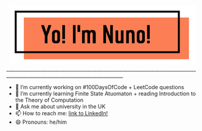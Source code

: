 
<div align="center">
<img src=https://github.com/NunoAGoncalves/NunoAGoncalves/blob/master/Banner.PNG>
</div>
______________________________________________________________________________________________________________________________

- 🔭 I’m currently working on #100DaysOfCode + LeetCode questions
- 🌱 I’m currently learning Finite State Atuomaton + reading Introduction to the Theory of Computation
- 💬 Ask me about university in the UK
- 📫 How to reach me: [link to LinkedIn!](https://www.linkedin.com/in/nuno-alexandre-goncalves-925b18162/)
- 😄 Pronouns: he/him

